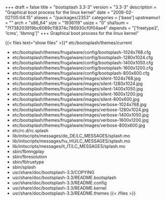 +++
draft = false
title = "bootsplash 3.3-3"
version = "3.3-3"
description = "Graphical boot process for the linux kernel"
date = "2006-02-02T05:04:15"
aliases = "/packages/2353"
categories = ['base']
upstreamurl = ""
arch = "x86_64"
size = "1936119"
usize = "0"
sha1sum = "7f738203919bc6089c118374c786930cf0f04ae4"
depends = "['freetype2', 'lcms', 'libmng']"
+++
Graphical boot process for the linux kernel"

{{< files text="show files" >}}* etc/bootsplash/themes/current
* etc/bootsplash/themes/frugalware/config/bootsplash-1024x768.cfg
* etc/bootsplash/themes/frugalware/config/bootsplash-1280x1024.cfg
* etc/bootsplash/themes/frugalware/config/bootsplash-1400x1050.cfg
* etc/bootsplash/themes/frugalware/config/bootsplash-1600x1200.cfg
* etc/bootsplash/themes/frugalware/config/bootsplash-800x600.cfg
* etc/bootsplash/themes/frugalware/images/silent-1024x768.jpg
* etc/bootsplash/themes/frugalware/images/silent-1280x1024.jpg
* etc/bootsplash/themes/frugalware/images/silent-1400x1050.jpg
* etc/bootsplash/themes/frugalware/images/silent-1600x1200.jpg
* etc/bootsplash/themes/frugalware/images/silent-800x600.jpg
* etc/bootsplash/themes/frugalware/images/verbose-1024x768.jpg
* etc/bootsplash/themes/frugalware/images/verbose-1280x1024.jpg
* etc/bootsplash/themes/frugalware/images/verbose-1400x1050.jpg
* etc/bootsplash/themes/frugalware/images/verbose-1600x1200.jpg
* etc/bootsplash/themes/frugalware/images/verbose-800x600.jpg
* etc/rc.d/rc.splash
* lib/initscripts/messages/de_DE/LC_MESSAGES/splash.mo
* lib/initscripts/messages/hu_HU/LC_MESSAGES/splash.mo
* lib/initscripts/messages/it_IT/LC_MESSAGES/splash.mo
* sbin/fbmngplay
* sbin/fbresolution
* sbin/fbtruetype
* sbin/splash
* usr/share/doc/bootsplash-3.3/COPYING
* usr/share/doc/bootsplash-3.3/README.bootsplash
* usr/share/doc/bootsplash-3.3/README.config
* usr/share/doc/bootsplash-3.3/README.kernel
* usr/share/doc/bootsplash-3.3/README.themes
{{< /files >}}